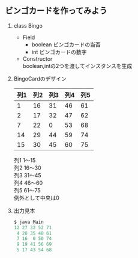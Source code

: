 ## ビンゴカードを作ってみよう

1. class Bingo
	- Field
		- boolean ビンゴカードの当否
		- int ビンゴカードの数字
	- Constructor  
		boolean,intの2つを渡してインスタンスを生成
1. BingoCardのデザイン

	|列1|列2|列3|列4|列5|
	|---|---|---|---|---|
	|1|16|31|46|61|
	|2|17|32|47|62|
	|7|22|0|53|68|
	|14|29|44|59|74|
	|15|30|45|60|75|

	列1 1～15  
	列2 16～30  
	列3 31～45  
	列4 46～60  
	列5 61～75  
	例外として中央は0
1. 出力見本
	~~~java
	$ java Main
	12 27 32 52 71
	 4 20 35 48 61
	 7 16  0 50 74
	 9 19 41 56 69
	 5 17 43 54 68
	~~~

